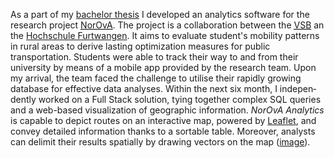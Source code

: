 As a part of my <a href="/pdfs/Thesis_Merz_Alexander.pdf" target="_blank">bachelor thesis</a> I developed an analytics software for the research project <a href="https://vm.baden-wuerttemberg.de/de/politik-zukunft/zukunftskonzepte/digitale-mobilitaet/mobiarch-bw/norova/" target="_blank"><abbr title="Nutzerorientierte Optimierung verkehrlicher Angebote">NorOvA</abbr></a>.
The project is a collaboration between the <a href="https://www.v-s-b.de/" target="_blank"><abbr title="Verkehrsverbund Schwarzwald-Baar">VSB</abbr></a> an the <a href="https://www.hs-furtwangen.de/en/" target="_blank">Hochschule Furtwangen</a>. It aims to evaluate student's mobility patterns in rural areas to derive lasting optimization measures for public transportation. Students were able to track their way to and from their university by means of a mobile app provided by the research team. Upon my arrival, the team faced the challenge to utilise their rapidly growing database for effective data analyses. Within the next six month, I indepen&shy;dently worked on a Full Stack solution, tying together complex SQL queries and a web-based visualization of geographic information. <em>NorOvA Analytics</em> is capable to depict routes on an inter&shy;active map, powered by <a href="https://leafletjs.com/" target="_blank">Leaflet</a>, and convey detailed information thanks to a sortable table. Moreover, analysts can delimit their results spatially by drawing vectors on the map (<a href="public/images/norova-analytics.jpg" target="_blank">image</a>).
